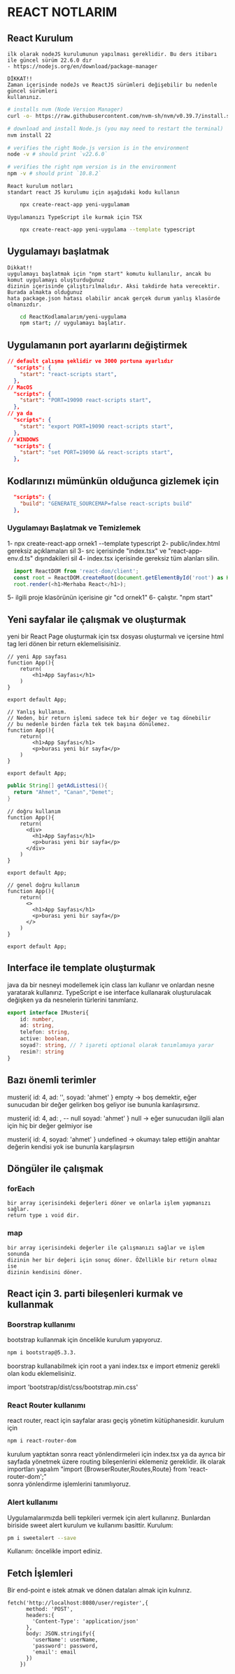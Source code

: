 # REACT NOTLARIM

## React Kurulum

    ilk olarak nodeJS kurulumunun yapılması gereklidir. Bu ders itibarı ile güncel sürüm 22.6.0 dır
    - https://nodejs.org/en/download/package-manager

    DİKKAT!! 
    Zaman içerisinde nodeJs ve ReactJS sürümleri değişebilir bu nedenle güncel sürümleri 
    kullanınız.

```bash
# installs nvm (Node Version Manager)
curl -o- https://raw.githubusercontent.com/nvm-sh/nvm/v0.39.7/install.sh | bash

# download and install Node.js (you may need to restart the terminal)
nvm install 22

# verifies the right Node.js version is in the environment
node -v # should print `v22.6.0`

# verifies the right npm version is in the environment
npm -v # should print `10.8.2`
```

    React kurulum notları
    standart react JS kurulumu için aşağıdaki kodu kullanın

```bash
    npx create-react-app yeni-uygulamam
```

    Uygulamanızı TypeScript ile kurmak için TSX

```bash
    npx create-react-app yeni-uygulama --template typescript
```

## Uygulamayı başlatmak
    Dikkat!! 
    uygulamayı başlatmak için "npm start" komutu kullanılır, ancak bu komut uygulamayı oluşturduğunuz
    dizinin içerisinde çalıştırılmalıdır. Aksi takdirde hata verecektir. Burada almakta olduğunuz
    hata package.json hatası olabilir ancak gerçek durum yanlış klasörde olmanızdır.

```bash
    cd ReactKodlamalarım/yeni-uygulama
    npm start; // uygulamayı başlatır.
```

## Uygulamanın port ayarlarını değiştirmek

```json
// default çalışma şeklidir ve 3000 portuna ayarlıdır
  "scripts": {
    "start": "react-scripts start",
  },
// MacOS
  "scripts": {
    "start": "PORT=19090 react-scripts start",
  },
// ya da 
  "scripts": {
    "start": "export PORT=19090 react-scripts start",
  },
// WINDOWS
  "scripts": {
    "start": "set PORT=19090 && react-scripts start",
  },
```

## Kodlarınızı mümünkün olduğunca gizlemek için 

```json
  "scripts": {
    "build": "GENERATE_SOURCEMAP=false react-scripts build"
  },
```

### Uygulamayı Başlatmak ve Temizlemek

  1- npx create-react-app ornek1 --template typescript
  2- public/index.html gereksiz açıklamaları sil
  3- src içerisinde "index.tsx" ve "react-app-env.d.ts" dışındakileri sil
  4- index.tsx içerisinde gereksiz tüm alanları silin.
```ts
  import ReactDOM from 'react-dom/client';
  const root = ReactDOM.createRoot(document.getElementById('root') as HTMLElement);
  root.render(<h1>Merhaba React</h1>);
```
  5- ilgili proje klasörünün içerisine gir "cd ornek1"
  6- çalıştır. "npm start"

## Yeni sayfalar ile çalışmak ve oluşturmak

  yeni bir React Page oluşturmak için tsx dosyası oluşturmalı ve
  içersine html tag leri dönen bir return eklemelisisiniz.

```tsx
// yeni App sayfası
function App(){
    return(
        <h1>App Sayfası</h1>        
    )
}

export default App;
```

```tsx
// Yanlış kullanım.
// Neden, bir return işlemi sadece tek bir değer ve tag dönebilir
// bu nedenle birden fazla tek tek başına dönülemez.
function App(){
    return(
        <h1>App Sayfası</h1>  
        <p>burası yeni bir sayfa</p>      
    )
}

export default App;
```

```java
public String[] getAdListtesi(){
  return "Ahmet", "Canan","Demet";
}
```

```tsx
// doğru kullanım
function App(){
    return(
      <div>
        <h1>App Sayfası</h1>  
        <p>burası yeni bir sayfa</p>      
      </div>  
    )
}

export default App;
```

```tsx
// genel doğru kullanım
function App(){
    return(
      <>
        <h1>App Sayfası</h1>  
        <p>burası yeni bir sayfa</p>      
      </>  
    )
}

export default App;
```

## Interface ile template oluşturmak
  java da bir nesneyi modellemek için class ları kullanır ve onlardan
  nesne yaratarak kullanırız. TypeScript e ise interface kullanarak
  oluşturulacak değişken ya da nesnelerin türlerini tanımlarız.

```typescript
export interface IMusteri{
    id: number,
    ad: string,
    telefon: string,
    active: boolean,
    soyad?: string, // ? işareti optional olarak tanımlamaya yarar
    resim?: string
}
```

## Bazı önemli terimler
  musteri{
    id: 4,
    ad: '',
    soyad: 'ahmet'
  }
  empty -> boş demektir, eğer sunucudan bir değer gelirken boş geliyor ise bununla karılaşırsınız.

  musteri{
    id: 4,
    ad: , -- null
    soyad: 'ahmet'
  }
  null -> eğer sunucudan ilgili alan için hiç bir değer gelmiyor ise 

  musteri{
    id: 4,
    soyad: 'ahmet'
  }
  undefined -> okumayı talep ettiğin anahtar değerin kendisi yok ise
  bununla karşılaşırsın

  ## Döngüler ile çalışmak

  ### forEach

    bir array içerisindeki değerleri döner ve onlarla işlem yapmanızı sağlar.
    return type ı void dir.
  
  ### map

    bir array içerisindeki değerler ile çalışmanızı sağlar ve işlem sonunda
    dizinin her bir değeri için sonuç döner. ÖZellikle bir return olmaz ise
    dizinin kendisini döner.

## React için 3. parti bileşenleri kurmak ve kullanmak

### Boorstrap kullanımı

  bootstrap kullanmak için öncelikle kurulum yapıyoruz.
```bash
npm i bootstrap@5.3.3.
```
  boorstrap kullanabilmek için root a yani index.tsx e import etmeniz gerekli
  olan kodu eklemelisiniz.

  import 'bootstrap/dist/css/bootstrap.min.css'

### React Router kullanımı

  react router, react için sayfalar arası geçiş yönetim kütüphanesidir. kurulum için

```bash
npm i react-router-dom
```

  kurulum yaptıktan sonra react yönlendirmeleri için index.tsx ya da ayrıca bir sayfada 
  yönetmek üzere routing bileşenlerini eklemeniz gereklidir.
  ilk olarak importları yapalım
  "import {BrowserRouter,Routes,Route} from 'react-router-dom';"  
  sonra yönlendirme işlemlerini tanımlıyoruz.


### Alert kullanımı
  Uygulamalarımızda belli tepkileri vermek için alert kullanırız. Bunlardan biriside sweet alert
  kurulum ve kullanımı basittir.
  Kurulum:
```bash
pm i sweetalert --save
```
  Kullanım:
  öncelikle import ediniz.


## Fetch İşlemleri

  Bir end-point e istek atmak ve dönen dataları almak için kulnırız.

```tsx
fetch('http://localhost:8080/user/register',{
      method: 'POST',
      headers:{
        'Content-Type': 'application/json'
      },
      body: JSON.stringify({
        'userName': userName,
        'password': password,
        'email': email
      })
    })
```